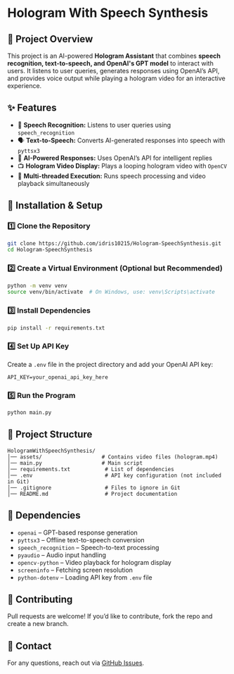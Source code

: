 # Hologram With Speech Synthesis  

## 📌 Project Overview  
This project is an AI-powered **Hologram Assistant** that combines **speech recognition, text-to-speech, and OpenAI's GPT model** to interact with users. It listens to user queries, generates responses using OpenAI’s API, and provides voice output while playing a hologram video for an interactive experience.  

## ✨ Features  
- 🎤 **Speech Recognition:** Listens to user queries using `speech_recognition`  
- 🗣️ **Text-to-Speech:** Converts AI-generated responses into speech with `pyttsx3`  
- 🤖 **AI-Powered Responses:** Uses OpenAI’s API for intelligent replies 
- 📺 **Hologram Video Display:** Plays a looping hologram video with `OpenCV`  
- 🧠 **Multi-threaded Execution:** Runs speech processing and video playback simultaneously  


## 🚀 Installation & Setup  

### **1️⃣ Clone the Repository**  
```bash
git clone https://github.com/idris10215/Hologram-SpeechSynthesis.git
cd Hologram-SpeechSynthesis
```

### **2️⃣ Create a Virtual Environment (Optional but Recommended)**
```bash
python -m venv venv
source venv/bin/activate  # On Windows, use: venv\Scripts\activate
```

### **3️⃣ Install Dependencies**  
```bash
pip install -r requirements.txt
```

### **4️⃣ Set Up API Key**  
Create a `.env` file in the project directory and add your OpenAI API key:  
```
API_KEY=your_openai_api_key_here
```

### **5️⃣ Run the Program**  
```bash
python main.py
```

## 🏰 Project Structure  
```
HologramWithSpeechSynthesis/
│── assets/                   # Contains video files (hologram.mp4)
│── main.py                   # Main script
│── requirements.txt           # List of dependencies
│── .env                       # API key configuration (not included in Git)
│── .gitignore                 # Files to ignore in Git
│── README.md                  # Project documentation
```

## 🔧 Dependencies  
- `openai` – GPT-based response generation  
- `pyttsx3` – Offline text-to-speech conversion  
- `speech_recognition` – Speech-to-text processing  
- `pyaudio` – Audio input handling  
- `opencv-python` – Video playback for hologram display  
- `screeninfo` – Fetching screen resolution  
- `python-dotenv` – Loading API key from `.env` file   

## 🤝 Contributing  
Pull requests are welcome! If you’d like to contribute, fork the repo and create a new branch.  

## 💌 Contact  
For any questions, reach out via [GitHub Issues](https://github.com/idris10215/Hologram-SpeechSynthesis/issues).  

